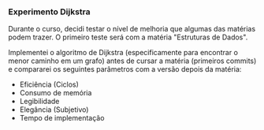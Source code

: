 ### Experimento Dijkstra

Durante o curso, decidi testar o nível de melhoria que algumas das matérias podem trazer. O primeiro teste será com a matéria "Estruturas de Dados".

Implementei o algoritmo de Dijkstra (especificamente para encontrar o menor caminho em um grafo) antes de cursar a matéria (primeiros commits) e compararei os seguintes parâmetros com a versão depois da matéria:

* Eficiência (Ciclos)
* Consumo de memória
* Legibilidade
* Elegância (Subjetivo)
* Tempo de implementação
